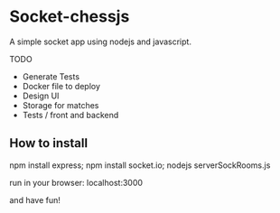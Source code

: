 # Socket-chessjs

A simple socket app using nodejs and javascript.


TODO
 - Generate Tests
 - Docker file to deploy
 - Design UI
 - Storage for matches
 - Tests / front and backend


## How to install

npm install express;
npm install socket.io;
nodejs serverSockRooms.js


run in your browser:
localhost:3000

and have fun!

